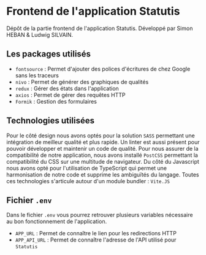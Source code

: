 # Frontend de l'application Statutis

Dépôt de la partie frontend de l'application Statutis. Développé par Simon HEBAN & Ludwig SILVAIN.

## Les packages utilisés

- `fontsource` : Permet d'ajouter des polices d'écritures de chez Google sans les traceurs
- `nivo` : Permet de générer des graphiques de qualités
- `redux` : Gérer des états dans l'application
- `axios` : Permet de gérer des requêtes HTTP
- `Formik` : Gestion des formulaires
 
## Technologies utilisées

Pour le côté design nous avons optés pour la solution `SASS` permettant une intégration de meilleur qualité et plus rapide. Un linter est aussi présent pour pouvoir développer et maintenir un code de qualité.
Pour nous assurer de la compatibilité de notre application, nous avons installé `PostCSS` permettant la compatibilité du CSS sur une multitude de navigateur.
Du côté du Javascript nous avons opté pour l'utilisation de TypeScript qui permet une harmonisation de notre code et supprime les ambiguïtés du langage.
Toutes ces technologies s'articule autour d'un module bundler : `Vite.JS` 

## Fichier `.env`

Dans le fichier `.env` vous pourrez retrouver plusieurs variables nécessaire au bon fonctionnement de l'application.

- `APP_URL` : Permet de connaître le lien pour les redirections HTTP
- `APP_API_URL` : Permet de connaître l'adresse de l'API utilisé pour `Statutis`

